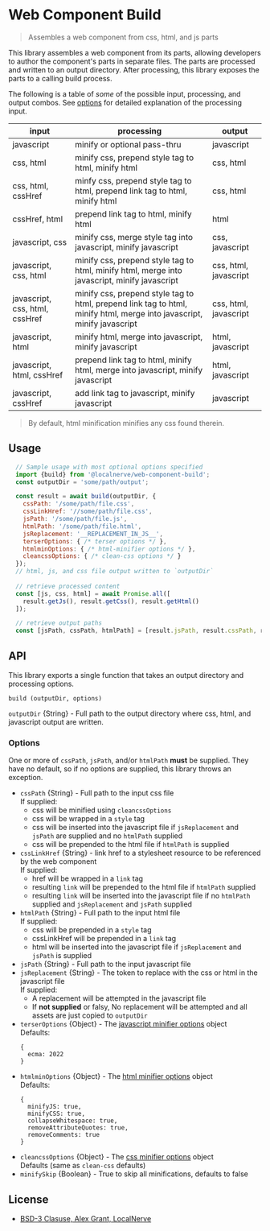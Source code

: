 # Web Component Build

> Assembles a web component from css, html, and js parts

This library assembles a web component from its parts, allowing developers to author the component's parts in separate files. The parts are processed and written to an output directory. After processing, this library exposes the parts to a calling build process.  

The following is a table of _some_ of the possible input, processing, and output combos. See [options](#options) for detailed explanation of the processing input.

| input | processing | output |
| ----- | ---------- | ------ |
| javascript | minify or optional pass-thru | javascript |
| css, html | minify css, prepend style tag to html, minify html | css, html |
| css, html, cssHref | minfy css, prepend style tag to html, prepend link tag to html, minify html | css, html |
| cssHref, html | prepend link tag to html, minify html | html |
| javascript, css | minify css, merge style tag into javascript, minify javascript | css, javascript |
| javascript, css, html | minify css, prepend style tag to html, minify html, merge into javascript, minify javascript | css, html, javascript |
| javascript, css, html, cssHref | minify css, prepend style tag to html, prepend link tag to html, minify html, merge into javascript, minify javascript | css, html, javascript |
| javascript, html | minify html, merge into javascript, minify javascript | html, javascript |
| javascript, html, cssHref | prepend link tag to html, minify html, merge into javascript, minify javascript | html, javascript |
| javascript, cssHref | add link tag to javascript, minify javascript | javascript |

> By default, html minification minifies any css found therein.

## Usage

```javascript
  // Sample usage with most optional options specified
  import {build} from '@localnerve/web-component-build';
  const outputDir = 'some/path/output';

  const result = await build(outputDir, {
    cssPath: '/some/path/file.css',
    cssLinkHref: '//some/path/file.css',
    jsPath: '/some/path/file.js',
    htmlPath: '/some/path/file.html',
    jsReplacement: '__REPLACEMENT_IN_JS__',
    terserOptions: { /* terser options */ },
    htmlminOptions: { /* html-minifier options */ },
    cleancssOptions: { /* clean-css options */ }
  });
  // html, js, and css file output written to `outputDir`
  
  // retrieve processed content
  const [js, css, html] = await Promise.all([
    result.getJs(), result.getCss(), result.getHtml()
  ]);

  // retrieve output paths
  const [jsPath, cssPath, htmlPath] = [result.jsPath, result.cssPath, result.htmlPath];
```

## API
This library exports a single function that takes an output directory and processing options.
```
build (outputDir, options)
```
`outputDir` {String} - Full path to the output directory where css, html, and javascript output are written.

### Options
One or more of `cssPath`, `jsPath`, and/or `htmlPath` **must** be supplied. They have no default, so if no options are supplied, this library throws an exception.  

* `cssPath` {String} - Full path to the input css file  
  If supplied:  
    + css will be minified using `cleancssOptions`
    + css will be wrapped in a `style` tag
    + css will be inserted into the javascript file if `jsReplacement` and `jsPath` are supplied and no `htmlPath` supplied
    + css will be prepended to the html file if `htmlPath` is supplied
* `cssLinkHref` {String} - link href to a stylesheet resource to be referenced by the web component  
  If supplied:
    + href will be wrapped in a `link` tag
    + resulting `link` will be prepended to the html file if `htmlPath` supplied
    + resulting `link` will be inserted into the javascript file if no `htmlPath` supplied and `jsReplacement` and `jsPath` supplied  
* `htmlPath` {String} - Full path to the input html file  
  If supplied:  
    + css will be prepended in a `style` tag
    + cssLinkHref will be prepended in a `link` tag
    + html will be inserted into the javascript file if `jsReplacement` and `jsPath` is supplied  
* `jsPath` {String} - Full path to the input javascript file
* `jsReplacement` {String} - The token to replace with the css or html in the javascript file  
  If supplied:
    + A replacement will be attempted in the javascript file
    + If **not supplied** or falsy, No replacement will be attempted and all assets are just copied to `outputDir`       
* `terserOptions` {Object} - The [javascript minifier options](https://github.com/terser/terser/blob/master/README.md#minify-options) object  
  Defaults:
  ```
  {
    ecma: 2022
  }
  ```
* `htmlminOptions` {Object} - The [html minifier options](https://github.com/kangax/html-minifier/blob/gh-pages/README.md#options-quick-reference) object  
  Defaults:  
  ```
  {
    minifyJS: true,
    minifyCSS: true,
    collapseWhitespace: true,
    removeAttributeQuotes: true,
    removeComments: true
  }
  ```
* `cleancssOptions` {Object} - The [css minifier options](https://github.com/clean-css/clean-css/blob/master/README.md#constructor-options) object  
  Defaults (same as `clean-css` defaults)  
* `minifySkip` {Boolean} - True to skip all minifications, defaults to false

## License
  * [BSD-3 Clasuse, Alex Grant, LocalNerve](LICENSE.md)